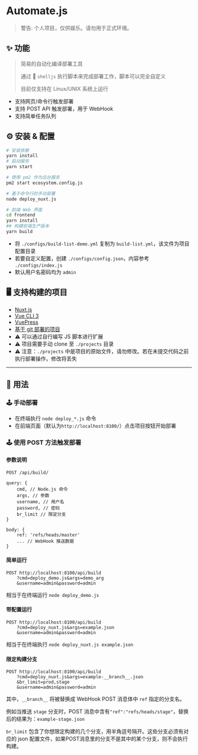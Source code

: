 # Automate.js

> 警告: 个人项目，仅供娱乐。请勿用于正式环境。

## ✨ 功能

> 简易的自动化编译部署工具
> 
> 通过 🐚 `shelljs` 执行脚本来完成部署工作，脚本可以完全自定义
> 
> 目前仅支持在 Linux/UNIX 系统上运行

- 支持网页/命令行触发部署
- 支持 POST API 触发部署，用于 WebHook
- 支持简单任务队列

## ⚙ 安装 & 配置

```sh
# 安装依赖
yarn install
# 启动服务
yarn start

# 使用 pm2 作为后台服务
pm2 start ecosystem.config.js

# 基于命令行的手动部署
node deploy_nuxt.js

# 前端 Web 界面
cd frontend
yarn install
## 构建前端生产版本
yarn build
```

- 将 `./configs/build-list-demo.yml` 复制为 `build-list.yml`，该文件为项目配置目录
- 若要自定义配置，创建 `./configs/config.json`，内容参考 `./configs/index.js`
- 默认用户名密码均为 `admin`

## 🖥️ 支持构建的项目

- [Nuxt.js](./deploy_nuxt.md)
- [Vue CLI 3](./deploy_vuecli3.js)
- [VuePress](./deploy_vuepress.js)
- [基于 git 部署的项目](./deploy_git.js)
- ⚠ 可以通过自行编写 JS 脚本进行扩展
- ⚠ 项目需要手动 clone 至 `./projects` 目录
- ⚠ 注意：`./projects` 中是项目的原始文件，请勿修改。若在未提交代码之前执行部署操作，修改将丢失

---

## 🔮 用法

### 🕹 手动部署

- 在终端执行 `node deploy_*.js` 命令
- 在前端页面（默认为`http://localhost:8100/`）点击项目按钮开始部署

### 🕹 使用 POST 方法触发部署

#### 参数说明

```
POST /api/build/

query: {
    cmd, // Node.js 命令
    args, // 参数
    username, // 用户名
    password, // 密码
    br_limit // 限定分支
}

body: {
    ref: 'refs/heads/master'
    ... // WebHook 推送数据
}
```

#### 简单运行

```
POST http://localhost:8100/api/build
	?cmd=deploy_demo.js&args=demo_arg
	&username=admin&password=admin
```

相当于在终端运行 `node deploy_demo.js`

#### 带配置运行

```
POST http://localhost:8100/api/build
	?cmd=deploy_nuxt.js&args=example.json
	&username=admin&password=admin
```
相当于在终端执行 `node deploy_nuxt.js example.json`

#### 限定构建分支

```
POST http://localhost:8100/api/build
	?cmd=deploy_nuxt.js&args=example-__branch__.json
    &br_limit=prod,stage
    &username=admin&password=admin
```

其中，`__branch__` 将被替换成 WebHook POST 消息体中 `ref` 指定的分支名。

例如当推送 `stage` 分支时，POST 消息中含有`"ref":"refs/heads/stage"`，替换后的结果为：`example-stage.json`

`br_limit` 包含了你想限定构建的几个分支，用半角逗号隔开。这些分支必须有对应的 json 配置文件，如果POST消息里的分支不是其中的某个分支，则不会执行构建。
